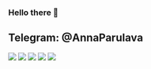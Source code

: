 ### Hello there 👋
Telegram: @AnnaParulava
---

![](http://github-profile-summary-cards.vercel.app/api/cards/profile-details?username=AnnaParulava&theme=nord_bright)
![](http://github-profile-summary-cards.vercel.app/api/cards/repos-per-language?username=AnnaParulava&theme=nord_bright)
![](http://github-profile-summary-cards.vercel.app/api/cards/most-commit-language?username=AnnaParulava&theme=nord_bright)
![](http://github-profile-summary-cards.vercel.app/api/cards/stats?username=AnnaParulava&theme=nord_bright)
![](http://github-profile-summary-cards.vercel.app/api/cards/productive-time?username=AnnaParulava&theme=nord_bright&utcOffset=8)
